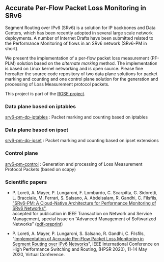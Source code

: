 ## Accurate Per-Flow Packet Loss Monitoring in SRv6 

Segment Routing over IPv6 (SRv6) is a solution for IP backbones and Data Centers, which has been recently adopted in several large scale network deployments. A number of Internet Drafts have been submitted related to the Performance Monitoring of flows in an SRv6 network (SRv6-PM in short).

We present the implementation of a per-flow packet loss measurement (PF-PLM) solution based on the _alternate marking_ method. The implementation is based on Linux kernel networking and is open source. Please fine hereafter the source code repository of two data plane solutions for packet marking and counting and one control plane solution for the generation and processing of Loss Measurement protocol packets.

This project is part of the [ROSE project](https://netgroup.github.io/rose/).

### Data plane based on iptables

[srv6-pm-dp-iptables](https://github.com/netgroup/srv6-pm-dp-iptables) : Packet marking and counting based on iptables 


### Data plane based on ipset

[srv6-pm-dp-ipset](https://github.com/netgroup/srv6-pm-dp-ipset) : Packet marking and counting based on ipset extensions

### Control plane 

[srv6-pm-control](https://github.com/netgroup/srv6-pm-control) : Generation and processing of Loss Measurement Protocol Packets (based on scapy)

### Scientific papers 

- P. Loreti, A. Mayer, P. Lungaroni, F. Lombardo, C. Scarpitta, G. Sidoretti, L. Bracciale, M. Ferrari, S. Salsano, A. Abdelsalam, R. Gandhi, C. Filsfils,<br>
["SRv6-PM: A Cloud-Native Architecture for Performance Monitoring of SRv6 Networks"](https://arxiv.org/pdf/2007.08633.pdf),<br>
accepted for publication in IEEE Transaction on Network and Service Management, special issue on “Advanced Management of Softwarized Networks” ([pdf-preprint](https://arxiv.org/pdf/2007.08633.pdf))

- P. Loreti, A. Mayer, P. Lungaroni, S. Salsano, R. Gandhi, C. Filsfils,
"[Implementation of Accurate Per-Flow Packet Loss Monitoring in Segment Routing over IPv6 Networks](https://arxiv.org/pdf/2004.11414)", 
IEEE International Conference on High Performance Switching and Routing, (HPSR 2020), 11-14 May 2020, Virtual Conference. 
